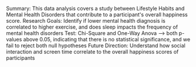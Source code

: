 Summary: This data analysis covers a study between Lifestyle Habits and Mental Health Disorders that contribute to a participant's overall happiness score. 
Research Goals: Identify if lower mental health diagnosis is correlated to higher exercise, and does sleep impacts the frequency of mental health disorders 
Test: Chi-Square and One-Way Anova --> both p-values above 0.05, indicating that there is no statistical significance, and we fail to reject both null hypotheses 
Future Direction: Understand how social interaction and screen time correlate to the overall happiness scores of participants
